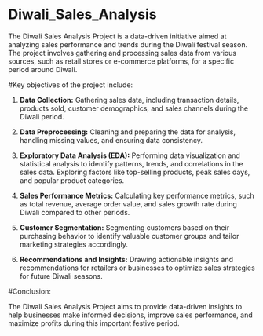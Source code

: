 # Diwali_Sales_Analysis
The Diwali Sales Analysis Project is a data-driven initiative aimed at analyzing sales performance and trends during the Diwali festival season. The project involves gathering and processing sales data from various sources, such as retail stores or e-commerce platforms, for a specific period around Diwali.

#Key objectives of the project include:

1. **Data Collection:** Gathering sales data, including transaction details, products sold, customer demographics, and sales channels during the Diwali period.

2. **Data Preprocessing:** Cleaning and preparing the data for analysis, handling missing values, and ensuring data consistency.

3. **Exploratory Data Analysis (EDA):** Performing data visualization and statistical analysis to identify patterns, trends, and correlations in the sales data. Exploring factors like top-selling products, peak sales days, and popular product categories.

4. **Sales Performance Metrics:** Calculating key performance metrics, such as total revenue, average order value, and sales growth rate during Diwali compared to other periods.

5. **Customer Segmentation:** Segmenting customers based on their purchasing behavior to identify valuable customer groups and tailor marketing strategies accordingly.

6. **Recommendations and Insights:** Drawing actionable insights and recommendations for retailers or businesses to optimize sales strategies for future Diwali seasons.

#Conclusion:

The Diwali Sales Analysis Project aims to provide data-driven insights to help businesses make informed decisions, improve sales performance, and maximize profits during this important festive period.
